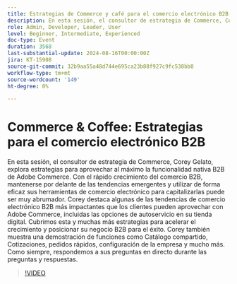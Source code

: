 ```yaml
---
title: Estrategias de Commerce y café para el comercio electrónico B2B
description: En esta sesión, el consultor de estrategia de Commerce, Corey Gelato, explora estrategias para aprovechar al máximo la funcionalidad nativa B2B de Adobe Commerce.
role: Admin, Developer, Leader, User
level: Beginner, Intermediate, Experienced
doc-type: Event
duration: 3568
last-substantial-update: 2024-08-16T00:00:00Z
jira: KT-15908
source-git-commit: 32b9aa55a48d744e695ca23b88f927c9fc538bb0
workflow-type: tm+mt
source-wordcount: '149'
ht-degree: 0%

---
```



# Commerce &amp; Coffee: Estrategias para el comercio electrónico B2B

En esta sesión, el consultor de estrategia de Commerce, Corey Gelato, explora estrategias para aprovechar al máximo la funcionalidad nativa B2B de Adobe Commerce. Con el rápido crecimiento del comercio B2B, mantenerse por delante de las tendencias emergentes y utilizar de forma eficaz sus herramientas de comercio electrónico para capitalizarlas puede ser muy abrumador. Corey destaca algunas de las tendencias de comercio electrónico B2B más impactantes que los clientes pueden aprovechar con Adobe Commerce, incluidas las opciones de autoservicio en su tienda digital. Cubrimos esta y muchas más estrategias para acelerar el crecimiento y posicionar su negocio B2B para el éxito. Corey también muestra una demostración de funciones como Catálogo compartido, Cotizaciones, pedidos rápidos, configuración de la empresa y mucho más. Como siempre, respondemos a sus preguntas en directo durante las preguntas y respuestas.

>[!VIDEO](https://video.tv.adobe.com/v/3432604/?learn=on)
